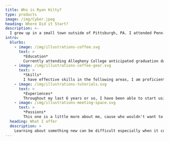 ```yaml
---
title: Who is Ryan Hilty?
type: products
image: /img/Cyber.jpeg
heading: Where Did it Start?
description: >-
  I grew up in a small town outside of Pittsburgh, PA. I attended Penn-Trafford Highschool where I graduated in 2018 with a high academic and athletic ambition. Son of a loving father and mother, with one younger sister, and cannot forget about the fifth family member, Murphy. Before I figured out what all life was about, I liked to be outside playing sports or fishing on the side of the pond. I spent much of my time dedicated to school, family, and friends. Without them I wouldn't be anywhere!
intro:
  blurbs:
    - image: /img/illustrations-coffee.svg
      text: >
        *Education* 
        Currently attending Allegheny College anticipated graduation date May 2022. Major in Computer Science / Minor in Econ. Current 3.4 GPA. With invovlment in Varsity Men's Soccer, Delta Tau Delta Fraternity, ACM, and Allegheny Ski Club.
    - image: /img/illustrations-coffee-gear.svg
      text: >
        *Skills*
        I have effective skills in the following areas, I am proficient in coding in several languages including RData, Python, Java, and HTML. I also have experience with other programming languages like C and C++. I am a great collaborator and team contributor. I am able to work well within challenging environments. I am composed within my discipline but am not afraid to share what is right. I am a hardworking indiviudal willing to put in the work and sacrafices for the success of a common goal.
    - image: /img/illustrations-tutorials.svg
      text: >
        *Experiences*
        Throughout my last 6 years or so, I have been able to start using valuable experience not only within the classroom but application opportunities as well. I have worked with computer languages since I highschool. I have a strong interest in understanding langauges as well as developing the software to do so. Working within a discipline for a short period of time has shown me what it takes to be successful. I look forward to bringing my learning and application experiences to your work place.
    - image: /img/illustrations-meeting-space.svg
      text: >
        *Passions* 
        This one is a little more about me, cause who wouldn't want to know! I am avid skiier and love the outdoors. My passion for family is what drives me to continue moving forward. I see how my parents have worked for everything we have and deserve it all and more. I strive to wield these attributes to my advantage and use them to help me stay ahead. I like interacting others and learning new things about people, places, or just life in general. 
  heading: What I offer
  description: >
    Learning about something new can be difficult especially when it comes to learning about each other. Hopefully this will give you a good insight as to not only who I am but what I am capable of! Enjoy
---
```



